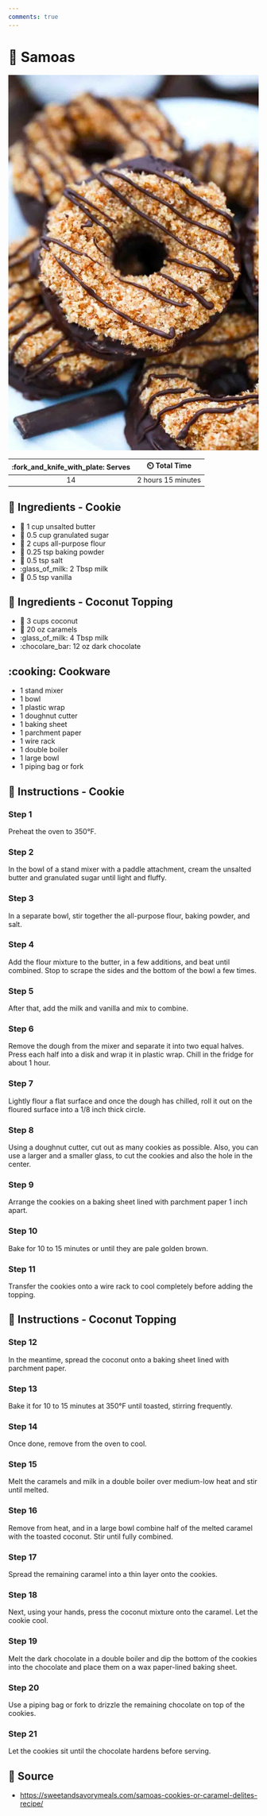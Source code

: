 ```yaml
---
comments: true
---
```

# :cookie: Samoas

![Samoas](../assets/images/samoas.png)

| :fork_and_knife_with_plate: Serves | :timer_clock: Total Time |
|:----------------------------------:|:-----------------------: |
| 14 | 2 hours 15 minutes |

## :salt: Ingredients - Cookie

- :butter: 1 cup unsalted butter
- :candy: 0.5 cup granulated sugar
- :ear_of_rice: 2 cups all-purpose flour
- :dash: 0.25 tsp baking powder
- :salt: 0.5 tsp salt
- :glass_of_milk: 2 Tbsp milk
- :icecream: 0.5 tsp vanilla

## :salt: Ingredients - Coconut Topping

- :coconut: 3 cups coconut
- :candy: 20 oz caramels
- :glass_of_milk: 4 Tbsp milk
- :chocolare_bar: 12 oz dark chocolate

## :cooking: Cookware

- 1 stand mixer
- 1 bowl
- 1 plastic wrap
- 1 doughnut cutter
- 1 baking sheet
- 1 parchment paper
- 1 wire rack
- 1 double boiler
- 1 large bowl
- 1 piping bag or fork

## :pencil: Instructions - Cookie

### Step 1

Preheat the oven to 350°F.

### Step 2

In the bowl of a stand mixer with a paddle attachment, cream the unsalted butter and granulated sugar until light and
fluffy.

### Step 3

In a separate bowl, stir together the all-purpose flour, baking powder, and salt.

### Step 4

Add the flour mixture to the butter, in a few additions, and beat until combined. Stop to scrape the sides and the
bottom of the bowl a few times.

### Step 5

After that, add the milk and vanilla and mix to combine.

### Step 6

Remove the dough from the mixer and separate it into two equal halves. Press each half into a disk and wrap it in
plastic wrap. Chill in the fridge for about 1 hour.

### Step 7

Lightly flour a flat surface and once the dough has chilled, roll it out on the floured surface into a 1/8 inch thick
circle.

### Step 8

Using a doughnut cutter, cut out as many cookies as possible. Also, you can use a larger and a smaller glass, to cut the
cookies and also the hole in the center.

### Step 9

Arrange the cookies on a baking sheet lined with parchment paper 1 inch apart.

### Step 10

Bake for 10 to 15 minutes or until they are pale golden brown.

### Step 11

Transfer the cookies onto a wire rack to cool completely before adding the topping.

## :pencil: Instructions - Coconut Topping

### Step 12

In the meantime, spread the coconut onto a baking sheet lined with parchment paper.

### Step 13

Bake it for 10 to 15 minutes at 350°F until toasted, stirring frequently.

### Step 14

Once done, remove from the oven to cool.

### Step 15

Melt the caramels and milk in a double boiler over medium-low heat and stir until melted.

### Step 16

Remove from heat, and in a large bowl combine half of the melted caramel with the toasted coconut. Stir until fully
combined.

### Step 17

Spread the remaining caramel into a thin layer onto the cookies.

### Step 18

Next, using your hands, press the coconut mixture onto the caramel. Let the cookie cool.

### Step 19

Melt the dark chocolate in a double boiler and dip the bottom of the cookies into the chocolate and place them on a wax
paper-lined baking sheet.

### Step 20

Use a piping bag or fork to drizzle the remaining chocolate on top of the cookies.

### Step 21

Let the cookies sit until the chocolate hardens before serving.

## :link: Source

- <https://sweetandsavorymeals.com/samoas-cookies-or-caramel-delites-recipe/>
